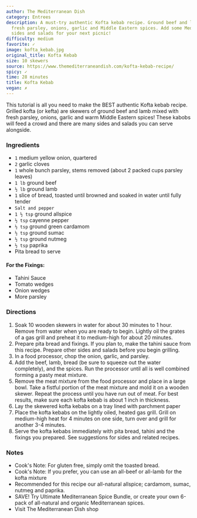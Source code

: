 ```yaml
---
author: The Mediterranean Dish
category: Entrees
description: A must-try authentic Kofta kebab recipe. Ground beef and lamb mixed with
  fresh parsley, onions, garlic and Middle Eastern spices. Add some Mediterranean
  sides and salads for your next picnic!
difficulty: medium
favorite: ✓
image: kofta_kebab.jpg
original_title: Kofta Kebab
size: 10 skewers
source: https://www.themediterraneandish.com/kofta-kebab-recipe/
spicy: ✓
time: 28 minutes
title: Kofta Kebab
vegan: ✗
---
```

This tutorial is all you need to make the BEST authentic Kofta kebab recipe. Grilled kofta (or kefta) are skewers of ground beef and lamb mixed with fresh parsley, onions, garlic and warm Middle Eastern spices! These kabobs will feed a crowd and there are many sides and salads you can serve alongside.

### Ingredients

* `1` medium yellow onion, quartered
* `2` garlic cloves
* `1` whole bunch parsley, stems removed (about 2 packed cups parsley leaves)
* `1 lb` ground beef
* `½ lb` ground lamb
* `1` slice of bread, toasted until browned and soaked in water until fully tender
* `Salt and pepper`
* `1 ½ tsp` ground allspice
* `½ tsp` cayenne pepper
* `½ tsp` ground green cardamom
* `½ tsp` ground sumac
* `½ tsp` ground nutmeg
* `½ tsp` paprika
* Pita bread to serve

#### For the Fixings:

* Tahini Sauce
* Tomato wedges
* Onion wedges
* More parsley

### Directions

1. Soak 10 wooden skewers in water for about 30 minutes to 1 hour. Remove from water when you are ready to begin. Lightly oil the grates of a gas grill and preheat it to medium-high for about 20 minutes.
2. Prepare pita bread and fixings. If you plan to, make the tahini sauce from this recipe. Prepare other sides and salads before you begin grilling.
3. In a food processor, chop the onion, garlic, and parsley.
4. Add the beef, lamb, bread (be sure to squeeze out the water completely), and the spices. Run the processor until all is well combined forming a pasty meat mixture.
5. Remove the meat mixture from the food processor and place in a large bowl. Take a fistful portion of the meat mixture and mold it on a wooden skewer. Repeat the process until you have run out of meat. For best results, make sure each kofta kebab is about 1 inch in thickness.
6. Lay the skewered kofta kebabs on a tray lined with parchment paper
7. Place the kofta kebabs on the lightly oiled, heated gas grill. Grill on medium-high heat for 4 minutes on one side, turn over and grill for another 3-4 minutes.
8. Serve the kofta kebabs immediately with pita bread, tahini and the fixings you prepared. See suggestions for sides and related recipes.

### Notes

* Cook's Note: For gluten free, simply omit the toasted bread.
* Cook's Note: If you prefer, you can use an all-beef or all-lamb for the kofta mixture
* Recommended for this recipe our all-natural allspice; cardamom, sumac, nutmeg and paprika.
* SAVE! Try Ultimate Mediterranean Spice Bundle, or create your own 6-pack of all-natural and organic Mediterranean spices.
* Visit The Mediterranean Dish shop